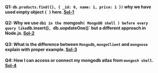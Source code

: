 #### Q1: `db.products.find({}, { _id: 0, name: 1, price: 1 })` why we have used empty object `{ }` here. [Sol-1](https://github.com/hameed003/mongoDB/blob/main/doubts-and-solutions/solutions/Sol1.md)

#### Q2: Why we use `db1 in the `mongosh`( MongoDB shell ) before every query like`db.insert()`, `db.uopdateOne()` but a different approach in Node.js. [Sol-2](https://github.com/hameed003/mongoDB/blob/main/doubts-and-solutions/solutions/Sol2.md)

#### Q3: What is the difference between `Mongodb`, `mongoClient` and `mongoose` explain with proper example. [Sol-3](https://github.com/hameed003/mongoDB/blob/main/doubts-and-solutions/solutions/Sol3.md)

#### Q4: How I can access or connect my mongodb atlas from `mongosh shell`. [Sol-4](https://github.com/hameed003/mongoDB/blob/main/doubts-and-solutions/solutions/Sol4.md)

